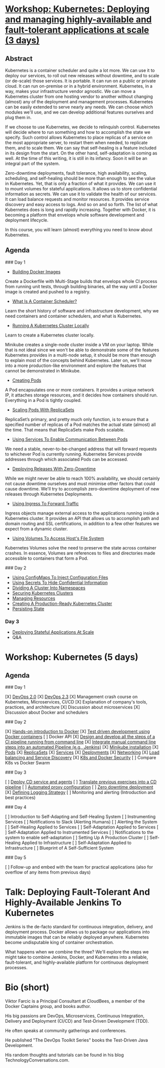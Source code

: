 # [Workshop: Kubernetes: Deploying and managing highly-available and fault-tolerant applications at scale (3 days)](http://vfarcic.github.io/devops23/workshop.html)

## Abstract

Kubernetes is a container scheduler and quite a lot more. We can use it to deploy our services, to roll out new releases without downtime, and to scale (or de-scale) those services. It is portable. It can run on a public or private cloud. It can run on-premise or in a hybrid environment. Kubernetes, in a way, makes your infrastructure vendor agnostic. We can move a Kubernetes cluster from one hosting vendor to another without changing (almost) any of the deployment and management processes. Kubernetes can be easily extended to serve nearly any needs. We can choose which modules we'll use, and we can develop additional features ourselves and plug them in.

If we choose to use Kubernetes, we decide to relinquish control. Kubernetes will decide where to run something and how to accomplish the state we specify. Such control allows Kubernetes to place replicas of a service on the most appropriate server, to restart them when needed, to replicate them, and to scale them. We can say that self-healing is a feature included in its design from the start. On the other hand, self-adaptation is coming as well. At the time of this writing, it is still in its infancy. Soon it will be an integral part of the system.

Zero-downtime deployments, fault tolerance, high availability, scaling, scheduling, and self-healing should be more than enough to see the value in Kubernetes. Yet, that is only a fraction of what it provides. We can use it to mount volumes for stateful applications. It allows us to store confidential information as secrets. We can use it to validate the health of our services. It can load balance requests and monitor resources. It provides service discovery and easy access to logs. And so on and so forth. The list of what Kubernetes does is long and rapidly increasing. Together with Docker, it is becoming a platform that envelops whole software development and deployment lifecycle.

In this course, you will learn (almost) everything you need to know about Kubernetes.

## Agenda

### Day 1

* [Building Docker Images](http://vfarcic.github.io/devops23/workshop.html#/docker-image)

Create a Dockerfile with Multi-Stage builds that envelops whole CI process from running unit tests, through building binaries, all the way until a Docker image is created and pushed to a registry.

* [What Is A Container Scheduler?](http://vfarcic.github.io/devops23/workshop.html#/7)

Learn the short history of software and infrastructure development, why we need containers and container schedulers, and what is Kubernetes.

* [Running A Kubernetes Cluster Locally](http://vfarcic.github.io/devops23/workshop.html#/8/1)

Learn to create a Kubernetes cluster locally.

Minikube creates a single-node cluster inside a VM on your laptop. While that is not ideal since we won't be able to demonstrate some of the features Kubernetes provides in a multi-node setup, it should be more than enough to explain most of the concepts behind Kubernetes. Later on, we'll move into a more production-like environment and explore the features that cannot be demonstrated in Minikube.

* [Creating Pods](http://vfarcic.github.io/devops23/workshop.html#/10)

A Pod encapsulates one or more containers. It provides a unique network IP, it attaches storage resources, and it decides how containers should run. Everything in a Pod is tightly coupled.

* [Scaling Pods With ReplicaSets](http://vfarcic.github.io/devops23/workshop.html#/12)

ReplicaSet’s primary, and pretty much only function, is to ensure that a specified number of replicas of a Pod matches the actual state (almost) all the time. That means that ReplicaSets make Pods scalable.

* [Using Services To Enable Communication Between Pods](http://vfarcic.github.io/devops23/workshop.html#/14)

We need a stable, never-to-be-changed address that will forward requests to whichever Pod is currently running. Kubernetes Services provide addresses through which associated Pods can be accessed.

* [Deploying Releases With Zero-Downtime](http://vfarcic.github.io/devops23/workshop.html#/16)

While we might never be able to reach 100% availability, we should certainly not cause downtime ourselves and must minimise other factors that could cause downtime. We'll try to accomplish zero-downtime deployment of new releases through Kubernetes Deployments.

* [Using Ingress To Forward Traffic](http://vfarcic.github.io/devops23/workshop.html#/18)

Ingress objects manage external access to the applications running inside a Kubernetes cluster. It provides an API that allows us to accomplish path and domain routing and SSL certifications, in addition to a few other features we expect from a dynamic cluster.

* [Using Volumes To Access Host's File System](http://vfarcic.github.io/devops23/workshop.html#/20)

Kubernetes Volumes solve the need to preserve the state across container crashes. In essence, Volumes are references to files and directories made accessible to containers that form a Pod.

### Day 2

* [Using ConfigMaps To Inject Configuration Files](http://vfarcic.github.io/devops23/workshop.html#/22)
* [Using Secrets To Hide Confidential Information](http://vfarcic.github.io/devops23/workshop.html#/24)
* [Dividing A Cluster Into Namespaces](http://vfarcic.github.io/devops23/workshop.html#/26)
* [Securing Kubernetes Clusters](http://vfarcic.github.io/devops23/workshop.html#/28)
* [Managing Resources](http://vfarcic.github.io/devops23/workshop.html#/30)
* [Creating A Production-Ready Kubernetes Cluster](http://vfarcic.github.io/devops23/workshop.html#/32)
* [Persisting State](http://vfarcic.github.io/devops23/workshop.html#/34)

### Day 3

* [Deploying Stateful Applications At Scale](http://vfarcic.github.io/devops23/workshop.html#/36)
* Q&A

# Workshop: Kubernetes (5 days)

## Agenda

### Day 1

[X] [DevOps 2.0](http://vfarcic.github.io/devops20/index.html)
[X] [DevOps 2.3](http://vfarcic.github.io/devops23/index.html)
[X] Management crash course on Kubernetes, Microservices, CI/CD
[X] Explanation of company's tools, practices, and architecture
[X] Discussion about microservices
[X] Discussion about Docker and schedulers

### Day 2

[X] [Hands-on introduction to Docker](http://vfarcic.github.io/devops21/workshop.html)
[X] [Test driven development using Docker containers](http://vfarcic.github.io/devops23/workshop.html#/5)
[ ] Docker API
[X] [Design and develop all the steps of a CI pipeline running from command line](http://vfarcic.github.io/devops23/workshop.html#/5)
[X] [Integrate manual command line steps into an automated Pipeline (e.g., Jenkins)](http://vfarcic.github.io/jenkins-docker/workshop.html)
[X] [Minikube installation](http://vfarcic.github.io/devops23/workshop.html)
[X] [Pods](http://vfarcic.github.io/devops23/workshop.html#/9)
[X] [ReplicaSets](http://vfarcic.github.io/devops23/workshop.html#/11)
[X] [Services](http://vfarcic.github.io/devops23/workshop.html#/13)
[X] [Deployments](http://vfarcic.github.io/devops23/workshop.html#/15)
[X] [Networking](http://vfarcic.github.io/devops23/workshop.html#/13)
[X] [Load balancing and Service Discovery](http://vfarcic.github.io/devops23/workshop.html#/13)
[X] [K8s and Docker Security](http://vfarcic.github.io/devops23/workshop.html#/27)
[ ] Compare K8s vs Docker Swarm

### Day 3

[ ] [Deploy CD service and agents](http://vfarcic.github.io/devops23/workshop.html#/43)
[ ] [Translate previous exercises into a CD pipeline](http://vfarcic.github.io/devops23/workshop.html#/45)
[ ] [Automated proxy configuration](http://vfarcic.github.io/devops23/workshop.html#/17)
[ ] [Zero downtime deployment](http://vfarcic.github.io/devops23/workshop.html#/15)
[X] [Defining Logging Strategy](http://vfarcic.github.io/devops23/workshop.html#/27)
[ ] Monitoring and alerting (Introduction and best practices)

### Day 4

[ ] Introduction to Self-Adapting and Self-Healing System
[ ] Instrumenting Services
[ ] Notifications to Slack (Alerting Humans)
[ ] Alerting the System
[ ] Self-Healing Applied to Services
[ ] Self-Adaptation Applied to Services
[ ] Self-Adaptation Applied to Instrumented Services
[ ] Notifications to the system to enable self-adaptation
[ ] Setting Up A Production Cluster
[ ] Self-Healing Applied to Infrastructure
[ ] Self-Adaptation Applied to Infrastructure
[ ] Blueprint of A Self-Sufficient System

### Day 5

[ ] Follow-up and embed with the team for practical applications (also for overflow of any items from previous days)

# Talk: Deploying Fault-Tolerant And Highly-Available Jenkins To Kubernetes

Jenkins is the de-facto standard for continuous integration, delivery, and deployment process. Docker allows us to package our applications into immutable images that can be reliably deployed anywhere. Kubernetes become undisputable king of container orchestration.

What happens when we combine the three? We'll explore the steps we might take to combine Jenkins, Docker, and Kubernetes into a reliable, fault-tolerant, and highly-available platform for continuous deployment processes.


# Bio (short)

Viktor Farcic is a Principal Consultant at CloudBees, a member of the Docker Captains group, and books author.

His big passions are DevOps, Microservices, Continuous Integration, Delivery and Deployment (CI/CD) and Test-Driven Development (TDD).

He often speaks at community gatherings and conferences.

He published "The DevOps Toolkit Series" books the Test-Driven Java Development.

His random thoughts and tutorials can be found in his blog TechnologyConversations.com.
